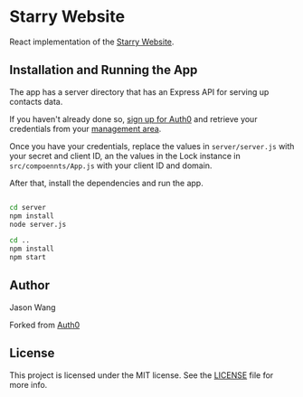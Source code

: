 # Starry Website

React implementation of the [Starry Website](http://starryweb.azurewebsites.net/).

## Installation and Running the App

The app has a server directory that has an Express API for serving up contacts data.

If you haven't already done so, [sign up for Auth0](https://auth0.com/signup) and retrieve your credentials from your [management area](https://manage.auth0.com).

Once you have your credentials, replace the values in `server/server.js` with your secret and client ID, an the values in the Lock instance in `src/compoennts/App.js` with your client ID and domain.

After that, install the dependencies and run the app.

```bash

cd server
npm install
node server.js

cd ..
npm install
npm start
```

## Author
Jason Wang

Forked from [Auth0](auth0.com)

## License

This project is licensed under the MIT license. See the [LICENSE](LICENSE) file for more info.